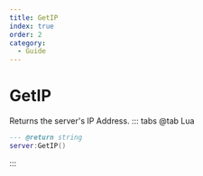 ```yaml
---
title: GetIP
index: true
order: 2
category:
  - Guide
---
```


# GetIP
Returns the server's IP Address.
::: tabs
@tab Lua
```lua
--- @return string
server:GetIP()
```

:::
